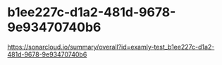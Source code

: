 # b1ee227c-d1a2-481d-9678-9e93470740b6
https://sonarcloud.io/summary/overall?id=examly-test_b1ee227c-d1a2-481d-9678-9e93470740b6
